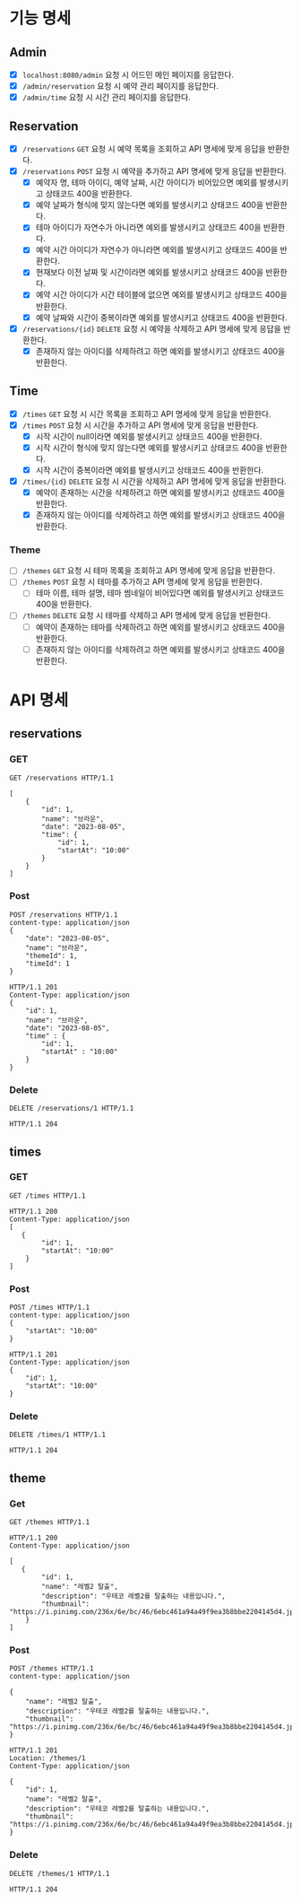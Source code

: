 # 기능 명세

## Admin

- [X] `localhost:8080/admin` 요청 시 어드민 메인 페이지를 응답한다.
- [X] `/admin/reservation` 요청 시 예약 관리 페이지를 응답한다.
- [X] `/admin/time` 요청 시 시간 관리 페이지를 응답한다.

## Reservation

- [X] `/reservations` `GET` 요청 시 예약 목록을 조회하고 API 명세에 맞게 응답을 반환한다.
- [X] `/reservations` `POST` 요청 시 예약을 추가하고 API 명세에 맞게 응답을 반환한다.
    - [x] 예약자 명, 테마 아이디, 예약 날짜, 시간 아이디가 비어있으면 예외를 발생시키고 상태코드 400을 반환한다.
    - [x] 예약 날짜가 형식에 맞지 않는다면 예외를 발생시키고 상태코드 400을 반환한다.
    - [x] 테마 아이디가 자연수가 아니라면 예외를 발생시키고 상태코드 400을 반환한다.
    - [x] 예약 시간 아이디가 자연수가 아니라면 예외를 발생시키고 상태코드 400을 반환한다.
    - [x] 현재보다 이전 날짜 및 시간이라면 예외를 발생시키고 상태코드 400을 반환한다.
    - [x] 예약 시간 아이디가 시간 테이블에 없으면 예외를 발생시키고 상태코드 400을 반환한다.
    - [x] 예약 날짜와 시간이 중복이라면 예외를 발생시키고 상태코드 400을 반환한다.
- [X] `/reservations/{id}` `DELETE` 요청 시 예약을 삭제하고 API 명세에 맞게 응답을 반환한다.
    - [x] 존재하지 않는 아이디를 삭제하려고 하면 예외를 발생시키고 상태코드 400을 반환한다.

## Time

- [X] `/times` `GET` 요청 시 시간 목록을 조회하고 API 명세에 맞게 응답을 반환한다.
- [X] `/times` `POST` 요청 시 시간을 추가하고 API 명세에 맞게 응답을 반환한다.
    - [X] 시작 시간이 null이라면 예외를 발생시키고 상태코드 400을 반환한다.
    - [X] 시작 시간이 형식에 맞지 않는다면 예외를 발생시키고 상태코드 400을 반환한다.
    - [X] 시작 시간이 중복이라면 예외를 발생시키고 상태코드 400을 반환한다.
- [X] `/times/{id}` `DELETE` 요청 시 시간을 삭제하고 API 명세에 맞게 응답을 반환한다.
    - [X] 예약이 존재하는 시간을 삭제하려고 하면 예외를 발생시키고 상태코드 400을 반환한다.
    - [X] 존재하지 않는 아이디를 삭제하려고 하면 예외를 발생시키고 상태코드 400을 반환한다.

### Theme

- [ ] `/themes` `GET` 요청 시 테마 목록을 조회하고 API 명세에 맞게 응답을 반환한다.
- [ ] `/themes` `POST` 요청 시 테마를 추가하고 API 명세에 맞게 응답을 반환한다.
    - [ ] 테마 이름, 테마 설명, 테마 썸네일이 비어있다면 예외를 발생시키고 상태코드 400을 반환한다.
- [ ] `/themes` `DELETE` 요청 시 테마를 삭제하고 API 명세에 맞게 응답을 반환한다.
    - [ ] 예약이 존재하는 테마를 삭제하려고 하면 예외를 발생시키고 상태코드 400을 반환한다.
    - [ ] 존재하지 않는 아이디를 삭제하려고 하면 예외를 발생시키고 상태코드 400을 반환한다.

# API 명세

## reservations

### GET

```http
GET /reservations HTTP/1.1
```

```http
[
    {
        "id": 1,
        "name": "브라운",
        "date": "2023-08-05",
        "time": {
            "id": 1,
            "startAt": "10:00"
        }
    }
]
```

### Post

```http
POST /reservations HTTP/1.1
content-type: application/json
{
    "date": "2023-08-05",
    "name": "브라운",
    "themeId": 1,
    "timeId": 1
}
```

```http
HTTP/1.1 201
Content-Type: application/json
{
    "id": 1,
    "name": "브라운",
    "date": "2023-08-05",
    "time" : {
        "id": 1,
        "startAt" : "10:00"
    }
}
```

### Delete

```http
DELETE /reservations/1 HTTP/1.1
```

```http
HTTP/1.1 204
```

## times

### GET

```http
GET /times HTTP/1.1
```

```http
HTTP/1.1 200
Content-Type: application/json
[
   {
        "id": 1,
        "startAt": "10:00"
    }
]
```

### Post

```http
POST /times HTTP/1.1
content-type: application/json
{
    "startAt": "10:00"
}
```

```http
HTTP/1.1 201
Content-Type: application/json
{
    "id": 1,
    "startAt": "10:00"
}
```

### Delete

```http
DELETE /times/1 HTTP/1.1
```

```http
HTTP/1.1 204
```

## theme

### Get

```http
GET /themes HTTP/1.1
```

```http
HTTP/1.1 200 
Content-Type: application/json

[
   {
        "id": 1,
        "name": "레벨2 탈출",
        "description": "우테코 레벨2를 탈출하는 내용입니다.",
        "thumbnail": "https://i.pinimg.com/236x/6e/bc/46/6ebc461a94a49f9ea3b8bbe2204145d4.jpg"
    }
]
```

### Post

```http
POST /themes HTTP/1.1
content-type: application/json

{
    "name": "레벨2 탈출",
    "description": "우테코 레벨2를 탈출하는 내용입니다.",
    "thumbnail": "https://i.pinimg.com/236x/6e/bc/46/6ebc461a94a49f9ea3b8bbe2204145d4.jpg"
}
```

```http
HTTP/1.1 201
Location: /themes/1
Content-Type: application/json

{
    "id": 1,
    "name": "레벨2 탈출",
    "description": "우테코 레벨2를 탈출하는 내용입니다.",
    "thumbnail": "https://i.pinimg.com/236x/6e/bc/46/6ebc461a94a49f9ea3b8bbe2204145d4.jpg"
}
```

### Delete

```http
DELETE /themes/1 HTTP/1.1
```

```http
HTTP/1.1 204
```
